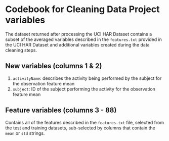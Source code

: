 # Codebook for Cleaning Data Project variables

The dataset returned after processing the UCI HAR Dataset contains a subset of the averaged variables described in the `features.txt` provided in the UCI HAR Dataset and additional variables created during the data cleaning steps.

## New variables (columns 1 & 2)

1. `activityName`: describes the activity being performed by the subject for the observation feature mean
2. `subject`: ID of the subject performing the activity for the observation feature mean

## Feature variables (columns 3 - 88)

Contains all of the features described in the `features.txt` file, selected from the test and training datasets, sub-selected by columns that contain the `mean` or `std` strings.


